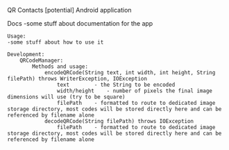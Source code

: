 QR Contacts [potential] Android application

Docs
-some stuff about documentation for the app


	Usage:
	-some stuff about how to use it

	Development:
		QRCodeManager:
			Methods and usage:
				encodeQRCode(String text, int width, int height, String filePath) throws WriterException, IOException
					text		- the String to be encoded
					width/height	- number of pixels the final image dimensions will use (try to be square)
					filePath	- formatted to route to dedicated image storage directory, most codes will be stored directly here and can be referenced by filename alone
				decodeQRCode(String filePath) throws IOException
					filePath	- formatted to route to dedicated image storage directory, most codes will be stored directly here and can be referenced by filename alone

